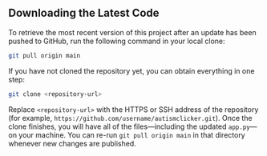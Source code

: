 ## Downloading the Latest Code

To retrieve the most recent version of this project after an update has been pushed to GitHub, run the following command in your local clone:

```bash
git pull origin main
```

If you have not cloned the repository yet, you can obtain everything in one step:

```bash
git clone <repository-url>
```

Replace `<repository-url>` with the HTTPS or SSH address of the repository (for example, `https://github.com/username/autismclicker.git`). Once the clone finishes, you will have all of the files—including the updated `app.py`—on your machine. You can re-run `git pull origin main` in that directory whenever new changes are published.

